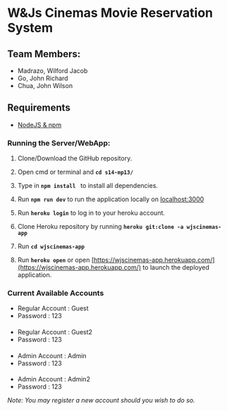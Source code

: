 # W&Js Cinemas Movie Reservation System
## Team Members: 
* Madrazo, Wilford Jacob
* Go, John Richard
* Chua, John Wilson

## Requirements
* [NodeJS & npm](https://www.npmjs.com/get-npm)

### Running the Server/WebApp:
1) Clone/Download the GitHub repository.
2) Open cmd or terminal and **`cd s14-mp13/`**
3) Type in  **`npm install `** to install all dependencies.

4) Run **`npm run dev`** to run the application locally on [localhost:3000](http://localhost:3000/)

5) Run **`heroku login`** to log in to your heroku account.
6) Clone Heroku repository by running **`heroku git:clone -a wjscinemas-app`**
7) Run **`cd wjscinemas-app`**
8) Run **`heroku open`** or open [https://wjscinemas-app.herokuapp.com/](https://wjscinemas-app.herokuapp.com/) to launch the deployed application.


### Current Available Accounts
* Regular Account : Guest
* Password : 123
#### 
* Regular Account : Guest2
* Password : 123
#### 
* Admin Account : Admin
* Password : 123
#### 
* Admin Account : Admin2
* Password : 123

*Note: You may register a new account should you wish to do so.*